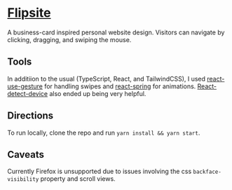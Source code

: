 # [Flipsite](https://flipsite.netlify.app/)

A business-card inspired personal website design. Visitors can navigate by clicking, dragging, and swiping the mouse. 

## Tools

In additiion to the usual (TypeScript, React, and TailwindCSS), I used [react-use-gesture](https://github.com/pmndrs/react-use-gesture) for handling swipes and [react-spring](https://github.com/pmndrs/react-spring)
for animations. [React-detect-device](https://github.com/duskload/react-device-detect) also ended up being very helpful.

## Directions

To run locally, clone the repo and run `yarn install && yarn start`.

## Caveats

Currently Firefox is unsupported due to issues involving the css `backface-visibility` property and scroll views. 
